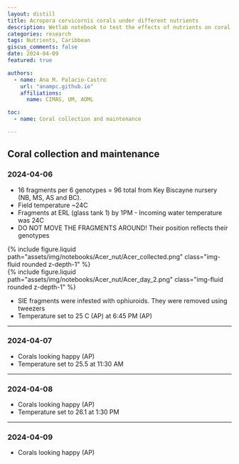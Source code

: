 ```yaml
---
layout: distill
title: Acropora cervicornis corals under different nutrients
description: Wetlab notebook to test the effects of nutrients on coral growth
categories: research
tags: Nutrients, Caribbean
giscus_comments: false
date: 2024-04-09
featured: true

authors:
  - name: Ana M. Palacio-Castro
    url: "anampc.github.io"
    affiliations:
      name: CIMAS, UM, AOML

toc:
  - name: Coral collection and maintenance

---
```


## Coral collection and maintenance

### 2024-04-06

* 16 fragments per 6 genotypes = 96 total from Key Biscayne nursery (NB, MS, AS and BC).
* Field temperature ~24C
* Fragments at ERL (glass tank 1) by 1PM - Incoming water temperature was 24C 
* DO NOT MOVE THE FRAGMENTS AROUND! Their position reflects their genotypes

<div class="row">
    <div class="col-sm mt-3 mt-md-0">
        {% include figure.liquid path="assets/img/notebooks/Acer_nut/Acer_collected.png" class="img-fluid rounded z-depth-1" %}
    </div>
    <div class="col-sm mt-3 mt-md-0">
        {% include figure.liquid path="assets/img/notebooks/Acer_nut/Acer_day_2.png" class="img-fluid rounded z-depth-1" %}
    </div>
</div>

* SIE fragments were infested with ophiuroids. They were removed using tweezers
* Temperature set to 25 C (AP) at 6:45 PM (AP) 

---
### 2024-04-07

* Corals looking happy (AP)
* Temperature set to 25.5 at 11:30 AM

---

### 2024-04-08

* Corals looking happy (AP)
* Temperature set to 26.1 at 1:30 PM

---

### 2024-04-09

* Corals looking happy (AP)
